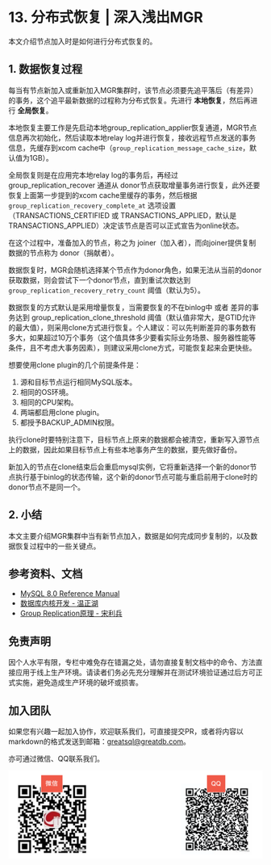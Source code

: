 # 13. 分布式恢复 | 深入浅出MGR

本文介绍节点加入时是如何进行分布式恢复的。

## 1. 数据恢复过程
每当有节点新加入或重新加入MGR集群时，该节点必须要先追平落后（有差异）的事务，这个追平最新数据的过程称为分布式恢复。先进行 **本地恢复**，然后再进行 **全局恢复**。

本地恢复主要工作是先启动本地group_replication_applier恢复通道，MGR节点信息再次初始化，然后读取本地relay log并进行恢复，接收远程节点发送的事务信息，先缓存到xcom cache中（`group_replication_message_cache_size`，默认值为1GB）。

全局恢复则是在应用完本地relay log的事务后，再经过 group_replication_recover 通道从 donor节点获取增量事务进行恢复，此外还要恢复上面第一步提到的xcom cache里缓存的事务，然后根据 `group_replication_recovery_complete_at` 选项设置（TRANSACTIONS_CERTIFIED 或 TRANSACTIONS_APPLIED，默认是 TRANSACTIONS_APPLIED）决定该节点是否可以正式宣告为online状态。

在这个过程中，准备加入的节点，称之为 joiner（加入者），而向joiner提供复制数据的节点称为 donor（捐献者）。

数据恢复时，MGR会随机选择某个节点作为donor角色，如果无法从当前的donor获取数据，则会尝试下一个donor节点，直到重试次数达到 `group_replication_recovery_retry_count` 阈值（默认为5）。

数据恢复的方式默认是采用增量恢复，当需要恢复的不在binlog中 或者 差异的事务达到 group_replication_clone_threshold 阈值（默认值非常大，是GTID允许的最大值），则采用clone方式进行恢复。个人建议：可以先判断差异的事务数有多大，如果超过10万个事务（这个值具体多少要看实际业务场景、服务器性能等条件，且不考虑大事务因素），则建议采用clone方式，可能恢复起来会更快些。

想要使用clone plugin的几个前提条件是：
1. 源和目标节点运行相同MySQL版本。
2. 相同的OS环境。
3. 相同的CPU架构。
4. 两端都启用clone plugin。
5. 都授予BACKUP_ADMIN权限。

执行clone时要特别注意下，目标节点上原来的数据都会被清空，重新写入源节点上的数据，因此如果目标节点上有些本地事务产生的数据，要先做好备份。

新加入的节点在clone结束后会重启mysql实例，它将重新选择一个新的donor节点执行基于binlog的状态传输，这个新的donor节点可能与重启前用于clone时的donor节点不是同一个。

## 2. 小结
本文主要介绍MGR集群中当有新节点加入，数据是如何完成同步复制的，以及数据恢复过程中的一些关键点。


## 参考资料、文档
- [MySQL 8.0 Reference Manual](https://dev.mysql.com/doc/refman/8.0/en/group-replication.html) 
- [数据库内核开发 - 温正湖](https://www.zhihu.com/column/c_206071340)
- [Group Replication原理 - 宋利兵](https://mp.weixin.qq.com/s/LFJtdpISVi45qv9Wksv19Q)

## 免责声明
因个人水平有限，专栏中难免存在错漏之处，请勿直接复制文档中的命令、方法直接应用于线上生产环境。请读者们务必先充分理解并在测试环境验证通过后方可正式实施，避免造成生产环境的破坏或损害。

## 加入团队
如果您有兴趣一起加入协作，欢迎联系我们，可直接提交PR，或者将内容以markdown的格式发送到邮箱：greatsql@greatdb.com。

亦可通过微信、QQ联系我们。

![Contact Us](../docs/contact-us.png)
